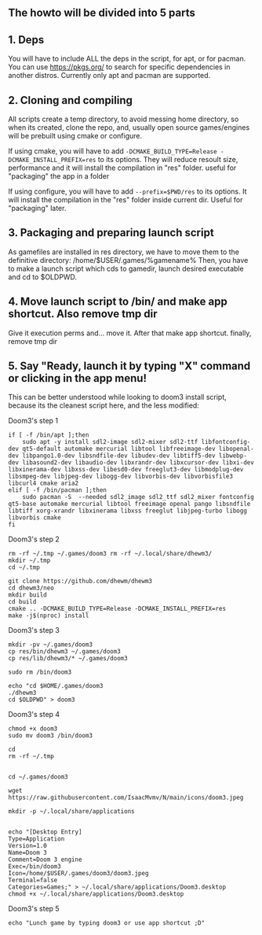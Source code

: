 ## The howto will be divided into 5 parts


## 1. Deps

You will have to include ALL the deps in the script, for apt, or for pacman. You can use https://pkgs.org/ to search for specific dependencies in another distros.
Currently only apt and pacman are supported.

## 2. Cloning and compiling

All scripts create a temp directory, to avoid messing home directory, so when its created, clone the repo, and, usually open source games/engines will be prebuilt using cmake or configure.

If using cmake, you will have to add ```-DCMAKE_BUILD_TYPE=Release -DCMAKE_INSTALL_PREFIX=res``` to its options. They will reduce resoult size, performance and it will install the compilation in "res" folder. useful for "packaging" the app in a folder

If using configure, you will have to add ```--prefix=$PWD/res``` to its options. It will install the compilation in the "res" folder inside current dir. Useful for "packaging" later.

## 3. Packaging and preparing launch script

As gamefiles are installed in res directory, we have to move them to the definitive directory: /home/$USER/.games/%gamename%
Then, you have to make a launch script which cds to gamedir, launch desired executable and cd to $OLDPWD.

## 4. Move launch script to /bin/  and make app shortcut. Also remove tmp dir
Give it execution perms and... move it. After that make app shortcut. finally, remove tmp dir

## 5. Say "Ready, launch it by typing "X" command or clicking in the app menu!





This can be better understood while looking to doom3 install script, because its the cleanest script here, and the less modified:




Doom3's step 1
```
if [ -f /bin/apt ];then
	sudo apt -y install sdl2-image sdl2-mixer sdl2-ttf libfontconfig-dev qt5-default automake mercurial libtool libfreeimage-dev libopenal-dev libpango1.0-dev libsndfile-dev libudev-dev libtiff5-dev libwebp-dev libasound2-dev libaudio-dev libxrandr-dev libxcursor-dev libxi-dev libxinerama-dev libxss-dev libesd0-dev freeglut3-dev libmodplug-dev libsmpeg-dev libjpeg-dev libogg-dev libvorbis-dev libvorbisfile3 libcurl4 cmake aria2
elif [ -f /bin/pacman ];then
	sudo pacman -S  --needed sdl2_image sdl2_ttf sdl2_mixer fontconfig qt5-base automake mercurial libtool freeimage openal pango libsndfile libtiff xorg-xrandr libxinerama libxss freeglut libjpeg-turbo libogg libvorbis cmake 
fi
```

Doom3's step 2
```
rm -rf ~/.tmp ~/.games/doom3 rm -rf ~/.local/share/dhewm3/
mkdir ~/.tmp
cd ~/.tmp

git clone https://github.com/dhewm/dhewm3
cd dhewm3/neo
mkdir build
cd build
cmake .. -DCMAKE_BUILD_TYPE=Release -DCMAKE_INSTALL_PREFIX=res
make -j$(nproc) install
```
Doom3's step 3
```
mkdir -pv ~/.games/doom3
cp res/bin/dhewm3 ~/.games/doom3
cp res/lib/dhewm3/* ~/.games/doom3

sudo rm /bin/doom3

echo "cd $HOME/.games/doom3
./dhewm3
cd $OLDPWD" > doom3
```
Doom3's step 4
```
chmod +x doom3
sudo mv doom3 /bin/doom3

cd
rm -rf ~/.tmp


cd ~/.games/doom3

wget https://raw.githubusercontent.com/IsaacMvmv/N/main/icons/doom3.jpeg

mkdir -p ~/.local/share/applications


echo "[Desktop Entry]
Type=Application
Version=1.0
Name=Doom 3
Comment=Doom 3 engine
Exec=/bin/doom3
Icon=/home/$USER/.games/doom3/doom3.jpeg
Terminal=false
Categories=Games;" > ~/.local/share/applications/Doom3.desktop
chmod +x ~/.local/share/applications/Doom3.desktop
```
Doom3's step 5 
```
echo "Lunch game by typing doom3 or use app shortcut ;D"
```

